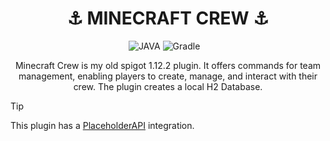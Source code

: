 <h1 align='center'>
  ⚓ MINECRAFT CREW ⚓
</h1>

<p align='center'>
  <a>
    <img alt="JAVA" src="https://img.shields.io/badge/java-%23ED8B00.svg?style=for-the-badge&logo=openjdk&logoColor=white">
    <img alt="Gradle" src="https://img.shields.io/badge/Gradle-02303A.svg?style=for-the-badge&logo=Gradle&logoColor=white">
  </a>&nbsp;&nbsp;
</p>

<p align='center'>
    Minecraft Crew is my old spigot 1.12.2 plugin. It offers commands for team management, enabling players to create, manage, and interact with their crew.
    The plugin creates a local H2 Database.
</p>

> [!TIP]
> This plugin has a [PlaceholderAPI](https://github.com/PlaceholderAPI/PlaceholderAPI) integration.
